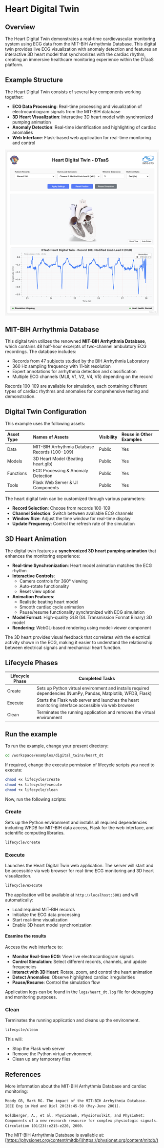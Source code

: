 # Heart Digital Twin

## Overview

The Heart Digital Twin demonstrates a real-time cardiovascular monitoring system using ECG data from the MIT-BIH Arrhythmia Database. This digital twin provides live ECG visualization with anomaly detection and features an interactive 3D heart model that synchronizes with the cardiac rhythm, creating an immersive healthcare monitoring experience within the DTaaS platform.

## Example Structure

The Heart Digital Twin consists of several key components working together:

- **ECG Data Processing**: Real-time processing and visualization of electrocardiogram signals from the MIT-BIH database
- **3D Heart Visualization**: Interactive 3D heart model with synchronized pumping animation
- **Anomaly Detection**: Real-time identification and highlighting of cardiac anomalies
- **Web Interface**: Flask-based web application for real-time monitoring and control

![Heart Digital Twin Web Interface](heart-dt.png)

## MIT-BIH Arrhythmia Database

This digital twin utilizes the renowned **MIT-BIH Arrhythmia Database**, which contains 48 half-hour excerpts of two-channel ambulatory ECG recordings. The database includes:

- Records from 47 subjects studied by the BIH Arrhythmia Laboratory
- 360 Hz sampling frequency with 11-bit resolution
- Expert annotations for arrhythmia detection and classification
- Multiple ECG channels (MLII, V1, V2, V4, V5) depending on the record

Records 100-109 are available for simulation, each containing different types of cardiac rhythms and anomalies for comprehensive testing and demonstration.

## Digital Twin Configuration

This example uses the following assets:

| Asset Type | Names of Assets | Visibility | Reuse in Other Examples |
|:---|:---|:---|:---|
| Data | MIT-BIH Arrhythmia Database Records (100-109) | Public | Yes |
| Models | 3D Heart Model (Beating heart.glb) | Public | Yes |
| Functions | ECG Processing & Anomaly Detection | Public | Yes |
| Tools | Flask Web Server & UI Components | Public | Yes |

The heart digital twin can be customized through various parameters:
- **Record Selection**: Choose from records 100-109
- **Channel Selection**: Switch between available ECG channels
- **Window Size**: Adjust the time window for real-time display
- **Update Frequency**: Control the refresh rate of the simulation

## 3D Heart Animation

The digital twin features a **synchronized 3D heart pumping animation** that enhances the monitoring experience:

- **Real-time Synchronization**: Heart model animation matches the ECG rhythm
- **Interactive Controls**: 
  - Camera controls for 360° viewing
  - Auto-rotate functionality
  - Reset view option
- **Animation Features**:
  - Realistic beating heart model
  - Smooth cardiac cycle animation
  - Pause/resume functionality synchronized with ECG simulation
- **Model Format**: High-quality GLB (GL Transmission Format Binary) 3D model
- **Rendering**: WebGL-based rendering using model-viewer component

The 3D heart provides visual feedback that correlates with the electrical activity shown in the ECG, making it easier to understand the relationship between electrical signals and mechanical heart function.

## Lifecycle Phases

| Lifecycle Phase | Completed Tasks |
| -------- | ------- |
| Create | Sets up Python virtual environment and installs required dependencies (NumPy, Pandas, Matplotlib, WFDB, Flask) |
| Execute | Starts the Flask web server and launches the heart monitoring interface accessible via web browser |
| Clean | Terminates the running application and removes the virtual environment |

## Run the example

To run the example, change your present directory:

```bash
cd /workspace/examples/digital_twins/heart_dt
```

If required, change the execute permission of lifecycle scripts you need to execute:

```bash
chmod +x lifecycle/create
chmod +x lifecycle/execute
chmod +x lifecycle/clean
```

Now, run the following scripts:

### Create

Sets up the Python environment and installs all required dependencies including WFDB for MIT-BIH data access, Flask for the web interface, and scientific computing libraries.

```bash
lifecycle/create
```

### Execute

Launches the Heart Digital Twin web application. The server will start and be accessible via web browser for real-time ECG monitoring and 3D heart visualization.

```bash
lifecycle/execute
```

The application will be available at `http://localhost:5001` and will automatically:
- Load required MIT-BIH records
- Initialize the ECG data processing
- Start real-time visualization
- Enable 3D heart model synchronization

#### Examine the results

Access the web interface to:
- **Monitor Real-time ECG**: View live electrocardiogram signals
- **Control Simulation**: Select different records, channels, and update frequencies
- **Interact with 3D Heart**: Rotate, zoom, and control the heart animation
- **Detect Anomalies**: Observe highlighted cardiac irregularities
- **Pause/Resume**: Control the simulation flow

Application logs can be found in the `logs/heart_dt.log` file for debugging and monitoring purposes.

### Clean

Terminates the running application and cleans up the environment.

```bash
lifecycle/clean
```

This will:
- Stop the Flask web server
- Remove the Python virtual environment
- Clean up any temporary files

## References

More information about the MIT-BIH Arrhythmia Database and cardiac monitoring:

```txt
Moody GB, Mark RG. The impact of the MIT-BIH Arrhythmia Database. 
IEEE Eng in Med and Biol 20(3):45-50 (May-June 2001).
```

```txt
Goldberger, A., et al. PhysioBank, PhysioToolkit, and PhysioNet: 
Components of a new research resource for complex physiologic signals. 
Circulation 101(23):e215-e220, 2000.
```

The MIT-BIH Arrhythmia Database is available at:
[https://physionet.org/content/mitdb/](https://physionet.org/content/mitdb/)
